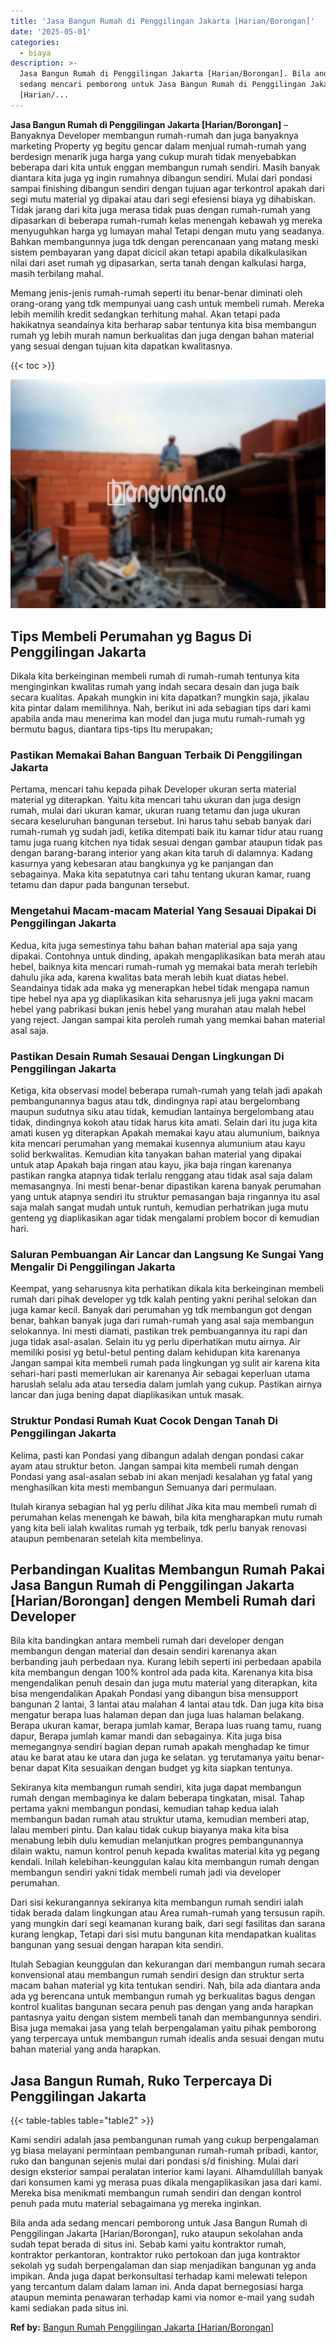 ```yaml
---
title: 'Jasa Bangun Rumah di Penggilingan Jakarta [Harian/Borongan]'
date: '2025-05-01'
categories:
  - biaya
description: >-
  Jasa Bangun Rumah di Penggilingan Jakarta [Harian/Borongan]. Bila anda ada
  sedang mencari pemborong untuk Jasa Bangun Rumah di Penggilingan Jakarta
  [Harian/...
---
```


**Jasa Bangun Rumah di Penggilingan Jakarta \[Harian/Borongan\]** – Banyaknya Developer membangun rumah-rumah dan juga banyaknya marketing Property yg begitu gencar dalam menjual rumah-rumah yang berdesign menarik juga harga yang cukup murah tidak menyebabkan beberapa dari kita untuk enggan membangun rumah sendiri. Masih banyak diantara kita juga yg ingin rumahnya dibangun sendiri. Mulai dari pondasi sampai finishing dibangun sendiri dengan tujuan agar terkontrol apakah dari segi mutu material yg dipakai atau dari segi efesiensi biaya yg dihabiskan. Tidak jarang dari kita juga merasa tidak puas dengan rumah-rumah yang dipasarkan di beberapa rumah-rumah kelas menengah kebawah yg mereka menyuguhkan harga yg lumayan mahal Tetapi dengan mutu yang seadanya. Bahkan membangunnya juga tdk dengan perencanaan yang matang meski sistem pembayaran yang dapat dicicil akan tetapi apabila dikalkulasikan nilai dari aset rumah yg dipasarkan, serta tanah dengan kalkulasi harga, masih terbilang mahal.

Memang jenis-jenis rumah-rumah seperti itu benar-benar diminati oleh orang-orang yang tdk mempunyai uang cash untuk membeli rumah. Mereka lebih memilih kredit sedangkan terhitung mahal. Akan tetapi pada hakikatnya seandainya kita berharap sabar tentunya kita bisa membangun rumah yg lebih murah namun berkualitas dan juga dengan bahan material yang sesuai dengan tujuan kita dapatkan kwalitasnya.

{{< toc >}}

![Jasa Bangun Rumah di Penggilingan Jakarta [Harian/Borongan]](/images/borong-bangunan-02.png)

## Tips Membeli Perumahan yg Bagus Di Penggilingan Jakarta

Dikala kita berkeinginan membeli rumah di rumah-rumah tentunya kita menginginkan kwalitas rumah yang indah secara desain dan juga baik secara kualitas. Apakah mungkin ini kita dapatkan? mungkin saja, jikalau kita pintar dalam memilihnya. Nah, berikut ini ada sebagian tips dari kami apabila anda mau menerima kan model dan juga mutu rumah-rumah yg bermutu bagus, diantara tips-tips Itu merupakan;

### Pastikan Memakai Bahan Banguan Terbaik Di Penggilingan Jakarta

Pertama, mencari tahu kepada pihak Developer ukuran serta material material yg diterapkan. Yaitu kita mencari tahu ukuran dan juga design rumah, mulai dari ukuran kamar, ukuran ruang tetamu dan juga ukuran secara keseluruhan bangunan tersebut. Ini harus tahu sebab banyak dari rumah-rumah yg sudah jadi, ketika ditempati baik itu kamar tidur atau ruang tamu juga ruang kitchen nya tidak sesuai dengan gambar ataupun tidak pas dengan barang-barang interior yang akan kita taruh di dalamnya. Kadang kasurnya yang kebesaran atau bangkunya yg ke panjangan dan sebagainya. Maka kita sepatutnya cari tahu tentang ukuran kamar, ruang tetamu dan dapur pada bangunan tersebut.

### Mengetahui Macam-macam Material Yang Sesauai Dipakai Di Penggilingan Jakarta

Kedua, kita juga semestinya tahu bahan bahan material apa saja yang dipakai. Contohnya untuk dinding, apakah mengaplikasikan bata merah atau hebel, baiknya kita mencari rumah-rumah yg memakai bata merah terlebih dahulu jika ada, karena kwalitas bata merah lebih kuat diatas hebel. Seandainya tidak ada maka yg menerapkan hebel tidak mengapa namun tipe hebel nya apa yg diaplikasikan kita seharusnya jeli juga yakni macam hebel yang pabrikasi bukan jenis hebel yang murahan atau malah hebel yang reject. Jangan sampai kita peroleh rumah yang memkai bahan material asal saja.

### Pastikan Desain Rumah Sesauai Dengan Lingkungan Di Penggilingan Jakarta

Ketiga, kita observasi model beberapa rumah-rumah yang telah jadi apakah pembangunannya bagus atau tdk, dindingnya rapi atau bergelombang maupun sudutnya siku atau tidak, kemudian lantainya bergelombang atau tidak, dindingnya kokoh atau tidak harus kita amati. Selain dari itu juga kita amati kusen yg diterapkan Apakah memakai kayu atau alumunium, baiknya kita mencari perumahan yang memakai kusennya alumunium atau kayu solid berkwalitas. Kemudian kita tanyakan bahan material yang dipakai untuk atap Apakah baja ringan atau kayu, jika baja ringan karenanya pastikan rangka atapnya tidak terlalu renggang atau tidak asal saja dalam memasangnya. Ini mesti benar-benar dipastikan karena banyak perumahan yang untuk atapnya sendiri itu struktur pemasangan baja ringannya itu asal saja malah sangat mudah untuk runtuh, kemudian perhatrikan juga mutu genteng yg diaplikasikan agar tidak mengalami problem bocor di kemudian hari.

### Saluran Pembuangan Air Lancar dan Langsung Ke Sungai Yang Mengalir Di Penggilingan Jakarta

Keempat, yang seharusnya kita perhatikan dikala kita berkeinginan membeli rumah dari pihak developer yg tdk kalah penting yakni perihal selokan dan juga kamar kecil. Banyak dari perumahan yg tdk membangun got dengan benar, bahkan banyak juga dari rumah-rumah yang asal saja membangun selokannya. Ini mesti diamati, pastikan trek pembuangannya itu rapi dan juga tidak asal-asalan. Selain itu yg perlu diperhatikan mutu airnya. Air memiliki posisi yg betul-betul penting dalam kehidupan kita karenanya Jangan sampai kita membeli rumah pada lingkungan yg sulit air karena kita sehari-hari pasti memerlukan air karenanya Air sebagai keperluan utama haruslah selalu ada atau tersedia dalam jumlah yang cukup. Pastikan airnya lancar dan juga bening dapat diaplikasikan untuk masak.

### Struktur Pondasi Rumah Kuat Cocok Dengan Tanah Di Penggilingan Jakarta

Kelima, pasti kan Pondasi yang dibangun adalah dengan pondasi cakar ayam atau struktur beton. Jangan sampai kita membeli rumah dengan Pondasi yang asal-asalan sebab ini akan menjadi kesalahan yg fatal yang menghasilkan kita mesti membangun Semuanya dari permulaan.

Itulah kiranya sebagian hal yg perlu dilihat Jika kita mau membeli rumah di perumahan kelas menengah ke bawah, bila kita mengharapkan mutu rumah yang kita beli ialah kwalitas rumah yg terbaik, tdk perlu banyak renovasi ataupun pembenaran setelah kita membelinya.

## Perbandingan Kualitas Membangun Rumah Pakai Jasa Bangun Rumah di Penggilingan Jakarta \[Harian/Borongan\] dengen Membeli Rumah dari Developer

Bila kita bandingkan antara membeli rumah dari developer dengan membangun dengan material dan desain sendiri karenanya akan berbanding jauh perbedaan nya. Kurang lebih seperti ini perbedaan apabila kita membangun dengan 100% kontrol ada pada kita. Karenanya kita bisa mengendalikan penuh desain dan juga mutu material yang diterapkan, kita bisa mengendalikan Apakah Pondasi yang dibangun bisa mensupport bangunan 2 lantai, 3 lantai atau malahan 4 lantai atau tdk. Dan juga kita bisa mengatur berapa luas halaman depan dan juga luas halaman belakang. Berapa ukuran kamar, berapa jumlah kamar, Berapa luas ruang tamu, ruang dapur, Berapa jumlah kamar mandi dan sebagainya. Kita juga bisa memegangnya sendiri bagian depan rumah apakah menghadap ke timur atau ke barat atau ke utara dan juga ke selatan. yg terutamanya yaitu benar-benar dapat Kita sesuaikan dengan budget yg kita siapkan tentunya.

Sekiranya kita membangun rumah sendiri, kita juga dapat membangun rumah dengan membaginya ke dalam beberapa tingkatan, misal. Tahap pertama yakni membangun pondasi, kemudian tahap kedua ialah membangun badan rumah atau struktur utama, kemudian memberi atap, lalau memberi pintu. Dan kalau tidak cukup biayanya maka kita bisa menabung lebih dulu kemudian melanjutkan progres pembangunannya dilain waktu, namun kontrol penuh kepada kwalitas material kita yg pegang kendali. Inilah kelebihan-keunggulan kalau kita membangun rumah dengan membangun sendiri yakni tidak membeli rumah jadi via developer perumahan.

Dari sisi kekurangannya sekiranya kita membangun rumah sendiri ialah tidak berada dalam lingkungan atau Area rumah-rumah yang tersusun rapih. yang mungkin dari segi keamanan kurang baik, dari segi fasilitas dan sarana kurang lengkap, Tetapi dari sisi mutu bangunan kita mendapatkan kualitas bangunan yang sesuai dengan harapan kita sendiri.

Itulah Sebagian keunggulan dan kekurangan dari membangun rumah secara konvensional atau membangun rumah sendiri design dan struktur serta macam bahan material yg kita tentukan sendiri. Nah, bila ada diantara anda ada yg berencana untuk membangun rumah yg berkualitas bagus dengan kontrol kualitas bangunan secara penuh pas dengan yang anda harapkan pantasnya yaitu dengan sistem membeli tanah dan membangunnya sendiri. Bisa juga memakai jasa yang telah berpengalaman yaitu pihak pemborong yang terpercaya untuk membangun rumah idealis anda sesuai dengan mutu bahan material yang anda harapkan.

## Jasa Bangun Rumah, Ruko Terpercaya Di Penggilingan Jakarta

{{< table-tables table="table2" >}}

Kami sendiri adalah jasa pembangunan rumah yang cukup berpengalaman yg biasa melayani permintaan pembangunan rumah-rumah pribadi, kantor, ruko dan bangunan sejenis mulai dari pondasi s/d finishing. Mulai dari design eksterior sampai peralatan interior kami layani. Alhamdulillah banyak dari konsumen kami yg merasa puas dikala mengaplikasikan jasa dari kami. Mereka bisa menikmati membangun rumah sendiri dan dengan kontrol penuh pada mutu material sebagaimana yg mereka inginkan.

Bila anda ada sedang mencari pemborong untuk Jasa Bangun Rumah di Penggilingan Jakarta \[Harian/Borongan\], ruko ataupun sekolahan anda sudah tepat berada di situs ini. Sebab kami yaitu kontraktor rumah, kontraktor perkantoran, kontraktor ruko pertokoan dan juga kontraktor sekolah yg sudah berpengalaman dan siap menjadikan bangunan yg anda impikan. Anda juga dapat berkonsultasi terhadap kami melewati telepon yang tercantum dalam dalam laman ini. Anda dapat bernegosiasi harga ataupun meminta penawaran terhadap kami via nomor e-mail yang sudah kami sediakan pada situs ini.

**Ref by:** [Bangun Rumah Penggilingan Jakarta [Harian/Borongan]](https://id.wikipedia.org/wiki/Bangun)
